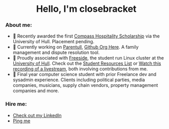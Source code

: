 <h1 align="center">Hello, I'm closebracket</h1>

### About me: 

- :rocket: Recently awarded the first [Compass Hospitality Scholarship](https://www.compasshospitality.com/news-update/university-hull-compass-hospitality-pleased-announce-new-scholarship-programme-students-undertaking-undergraduate-postgraduate-studies/) via the University of Hull. Placement pending.
- :rocket: Currently working on [Parentull](https//www.parentull.org), [Github Org Here](https://www.github.com/parentull). A family management and dispute resolution tool.
- :rocket: Proudly associated with [Freeside](https://www.github.com/FreesideHull), the student run Linux cluster at the [University of Hull](https://www.hull.ac.uk). Check out the [Student Resources List](https://github.com/FreesideHull/StudentResources) or [Watch this recording of a livestream](https://www.youtube.com/watch?v=KxnhM9kXAGU), both involving contributions from me.
- :rocket: Final year computer science student with prior Freelance dev and sysadmin experience. Clients including political parties, media companies, musicians, supply chain vendors, property management companies and more.

### Hire me:

- [Check out my LinkedIn](https://www.linkedin.com/in/edwardcharles)
- [Ping me](mailto:closebracket@pm.me)